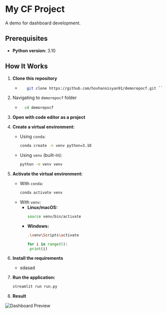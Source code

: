 # My CF Project
A demo for dashboard development.

## Prerequisites

- **Python version:** 3.10

## How It Works

1. **Clone this repository**
   - ```bash
        git clone https://github.com/hovhannisyan91/demorepocf.git ```
2. Navigating to  `demorepocf` folder
    - ```bash
        cd demorepocf 
        ```
3. **Open with code editor as a project**
3. **Create a virtual environment:**
   - Using `conda`:
     ```bash
     conda create -n venv python=3.10
     ```
   - Using `venv` (built-in):
     ```bash
     python -m venv venv
     ```

4. **Activate the virtual environment:**
   - With `conda`:
     ```bash
     conda activate venv
     ```
   - With `venv`:
     - **Linux/macOS:**
       ```bash
       source venv/bin/activate
       ```
     - **Windows:**
       ```bash
       .\venv\Scripts\activate
       ```
       ```python
       for i in range(5):
        print(i)
       ```
5. **Install the requirements**
   - sdasad

6. **Run the application:**
   ```bash
   streamlit run run.py

7. **Result**

![Dashboard Preview](img/Dash1.png)